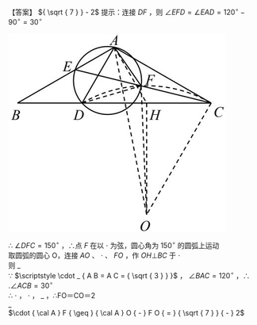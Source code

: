 【答案】 ${ \sqrt { 7 } } - 2$ 提示：连接 $D F$ ，则 $\angle E F D = \angle E A D = 1 2 0 ^ { \circ } - 9 0 ^ { \circ } = 3 0 ^ { \circ }$

![](<../../qs_image_DB/专题2-3_八种隐圆类最值问题，圆来如此简单（解析版）/0565dc1303dcccd428b3b1a7639666b73c4e83df0b5bbea7019dae0098a7fcb3.jpg>)

∴ $\angle D F C = 1 5 0 ^ { \circ }$ ，∴点 $F$ 在以 $\cdot$ 为弦，圆心角为 $1 5 0 ^ { \circ }$ 的圆弧上运动  
取圆弧的圆心 O，连接 $A O$ 、 $\cdot$ 、 $F O$ ，作 $O H \bot B C$ 于 $\cdot$   
则 $\_$   
∵ $\scriptstyle \cdot _ { A B = A C = { \sqrt { 3 } } }$ ， $\angle B A C = 1 2 0 ^ { \circ }$ ，∴ $. \angle A C B = 3 0 ^ { \circ }$   
∴ $\cdot$ ， $\cdot$ ， $\_$ ，∴FO＝CO＝2  
$\_$   
$\cdot { \cal A } F { \geq } { \cal A } O { - } F O { = } { \sqrt { 7 } } { - } 2$
